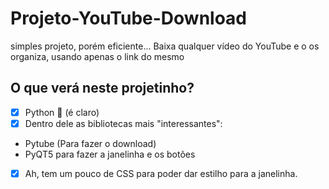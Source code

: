 # Projeto-YouTube-Download
 simples projeto, porém eficiente... Baixa qualquer vídeo do YouTube e o os organiza, usando apenas o link do mesmo 
 
## O que verá neste projetinho?
- [x] Python 🐍 (é claro)
- [x] Dentro dele as bibliotecas mais "interessantes": 
* Pytube (Para fazer o download)
* PyQT5 para fazer a janelinha e os botões
- [x] Ah, tem um pouco de CSS para poder dar estilho para a janelinha.
